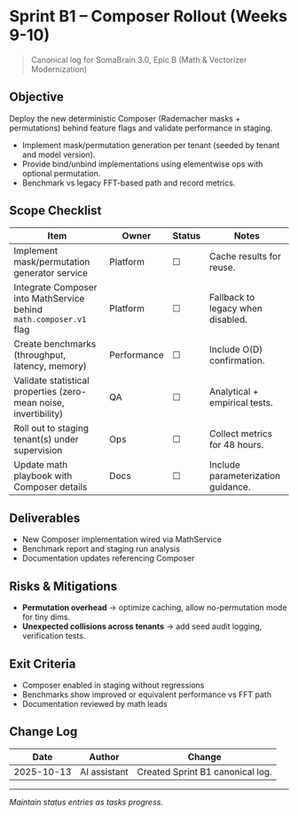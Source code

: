 # Sprint B1 – Composer Rollout (Weeks 9-10)

> Canonical log for SomaBrain 3.0, Epic B (Math & Vectorizer Modernization)

## Objective
Deploy the new deterministic Composer (Rademacher masks + permutations) behind feature flags and validate performance in staging.

- Implement mask/permutation generation per tenant (seeded by tenant and model version).
- Provide bind/unbind implementations using elementwise ops with optional permutation.
- Benchmark vs legacy FFT-based path and record metrics.

## Scope Checklist

| Item | Owner | Status | Notes |
|------|-------|--------|-------|
| Implement mask/permutation generator service | Platform | ☐ | Cache results for reuse.
| Integrate Composer into MathService behind `math.composer.v1` flag | Platform | ☐ | Fallback to legacy when disabled.
| Create benchmarks (throughput, latency, memory) | Performance | ☐ | Include O(D) confirmation.
| Validate statistical properties (zero-mean noise, invertibility) | QA | ☐ | Analytical + empirical tests.
| Roll out to staging tenant(s) under supervision | Ops | ☐ | Collect metrics for 48 hours.
| Update math playbook with Composer details | Docs | ☐ | Include parameterization guidance.

## Deliverables
- New Composer implementation wired via MathService
- Benchmark report and staging run analysis
- Documentation updates referencing Composer

## Risks & Mitigations
- **Permutation overhead** -> optimize caching, allow no-permutation mode for tiny dims.
- **Unexpected collisions across tenants** -> add seed audit logging, verification tests.

## Exit Criteria
- Composer enabled in staging without regressions
- Benchmarks show improved or equivalent performance vs FFT path
- Documentation reviewed by math leads

## Change Log

| Date | Author | Change |
|------|--------|--------|
| 2025-10-13 | AI assistant | Created Sprint B1 canonical log. |

---

_Maintain status entries as tasks progress._
